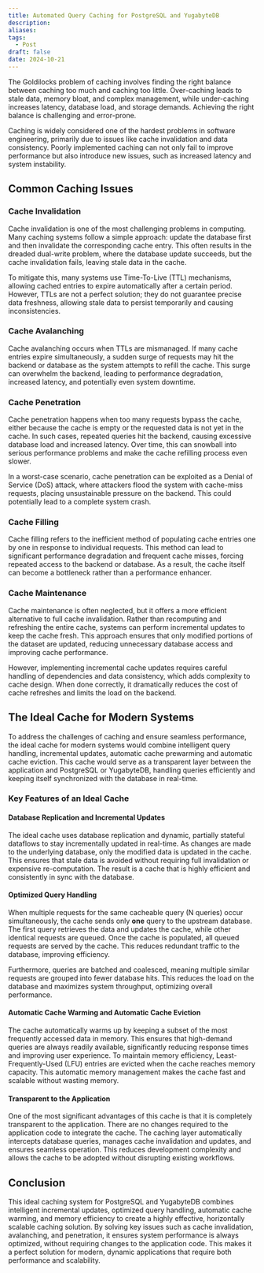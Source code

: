 ```yaml
---
title: Automated Query Caching for PostgreSQL and YugabyteDB
description: 
aliases: 
tags:
  - Post
draft: false
date: 2024-10-21
---
```

The Goldilocks problem of caching involves finding the right balance between caching too much and caching too little. Over-caching leads to stale data, memory bloat, and complex management, while under-caching increases latency, database load, and storage demands. Achieving the right balance is challenging and error-prone.

Caching is widely considered one of the hardest problems in software engineering, primarily due to issues like cache invalidation and data consistency. Poorly implemented caching can not only fail to improve performance but also introduce new issues, such as increased latency and system instability.

## Common Caching Issues

### Cache Invalidation

Cache invalidation is one of the most challenging problems in computing. Many caching systems follow a simple approach: update the database first and then invalidate the corresponding cache entry. This often results in the dreaded dual-write problem, where the database update succeeds, but the cache invalidation fails, leaving stale data in the cache.

To mitigate this, many systems use Time-To-Live (TTL) mechanisms, allowing cached entries to expire automatically after a certain period. However, TTLs are not a perfect solution; they do not guarantee precise data freshness, allowing stale data to persist temporarily and causing inconsistencies.

### Cache Avalanching

Cache avalanching occurs when TTLs are mismanaged. If many cache entries expire simultaneously, a sudden surge of requests may hit the backend or database as the system attempts to refill the cache. This surge can overwhelm the backend, leading to performance degradation, increased latency, and potentially even system downtime.

### Cache Penetration

Cache penetration happens when too many requests bypass the cache, either because the cache is empty or the requested data is not yet in the cache. In such cases, repeated queries hit the backend, causing excessive database load and increased latency. Over time, this can snowball into serious performance problems and make the cache refilling process even slower.

In a worst-case scenario, cache penetration can be exploited as a Denial of Service (DoS) attack, where attackers flood the system with cache-miss requests, placing unsustainable pressure on the backend. This could potentially lead to a complete system crash.

### Cache Filling

Cache filling refers to the inefficient method of populating cache entries one by one in response to individual requests. This method can lead to significant performance degradation and frequent cache misses, forcing repeated access to the backend or database. As a result, the cache itself can become a bottleneck rather than a performance enhancer.

### Cache Maintenance

Cache maintenance is often neglected, but it offers a more efficient alternative to full cache invalidation. Rather than recomputing and refreshing the entire cache, systems can perform incremental updates to keep the cache fresh. This approach ensures that only modified portions of the dataset are updated, reducing unnecessary database access and improving cache performance.

However, implementing incremental cache updates requires careful handling of dependencies and data consistency, which adds complexity to cache design. When done correctly, it dramatically reduces the cost of cache refreshes and limits the load on the backend.

## The Ideal Cache for Modern Systems

To address the challenges of caching and ensure seamless performance, the ideal cache for modern systems would combine intelligent query handling, incremental updates, automatic cache prewarming and automatic cache eviction. This cache would serve as a transparent layer between the application and PostgreSQL or YugabyteDB, handling queries efficiently and keeping itself synchronized with the database in real-time.

### Key Features of an Ideal Cache

#### Database Replication and Incremental Updates

The ideal cache uses database replication and dynamic, partially stateful dataflows to stay incrementally updated in real-time. As changes are made to the underlying database, only the modified data is updated in the cache. This ensures that stale data is avoided without requiring full invalidation or expensive re-computation. The result is a cache that is highly efficient and consistently in sync with the database.

#### Optimized Query Handling

When multiple requests for the same cacheable query (N queries) occur simultaneously, the cache sends only **one** query to the upstream database. The first query retrieves the data and updates the cache, while other identical requests are queued. Once the cache is populated, all queued requests are served by the cache. This reduces redundant traffic to the database, improving efficiency.

Furthermore, queries are batched and coalesced, meaning multiple similar requests are grouped into fewer database hits. This reduces the load on the database and maximizes system throughput, optimizing overall performance.

#### Automatic Cache Warming and Automatic Cache Eviction

The cache automatically warms up by keeping a subset of the most frequently accessed data in memory. This ensures that high-demand queries are always readily available, significantly reducing response times and improving user experience. To maintain memory efficiency, Least-Frequently-Used (LFU) entries are evicted when the cache reaches memory capacity. This automatic memory management makes the cache fast and scalable without wasting memory.

#### Transparent to the Application

One of the most significant advantages of this cache is that it is completely transparent to the application. There are no changes required to the application code to integrate the cache. The caching layer automatically intercepts database queries, manages cache invalidation and updates, and ensures seamless operation. This reduces development complexity and allows the cache to be adopted without disrupting existing workflows.

## Conclusion

This ideal caching system for PostgreSQL and YugabyteDB combines intelligent incremental updates, optimized query handling, automatic cache warming, and memory efficiency to create a highly effective, horizontally scalable caching solution. By solving key issues such as cache invalidation, avalanching, and penetration, it ensures system performance is always optimized, without requiring changes to the application code. This makes it a perfect solution for modern, dynamic applications that require both performance and scalability.